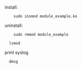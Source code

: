 

install:
```
	sudo insmod module_example.ko
```

uninstall:
```
	sudo rmmod module_example
```

```
  lsmod
```

print syslog
```
  dmsg
```